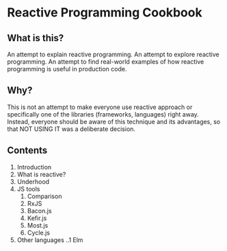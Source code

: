 # Reactive Programming Cookbook

## What is this?
An attempt to explain reactive programming. An attempt to explore reactive programming. 
An attempt to find real-world examples of how reactive programming is useful in production code.

## Why?
This is not an attempt to make everyone use reactive approach or specifically one of the libraries (frameworks, languages) right away. 
Instead, everyone should be aware of this technique and its advantages, so that NOT USING IT was a deliberate decision.

## Contents
1. Introduction
2. What is reactive?
3. Underhood
4. JS tools
    1. Comparison
    2.  RxJS
    3. Bacon.js
    4. Kefir.js
    5. Most.js
    6. Cycle.js
5. Other languages 
..1 Elm
